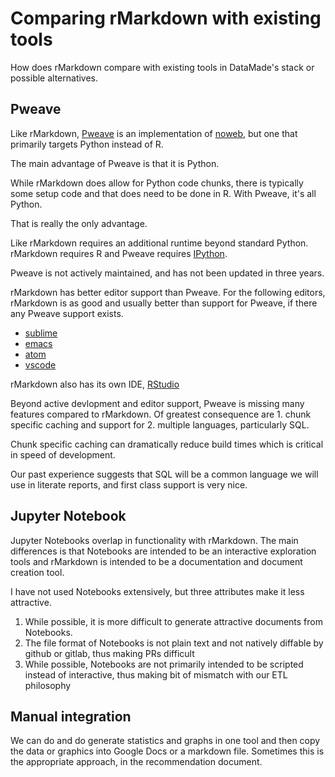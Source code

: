 # Comparing rMarkdown with existing tools

How does rMarkdown compare with existing tools in DataMade's stack or possible alternatives.

## Pweave

Like rMarkdown, [Pweave](http://mpastell.com/pweave/) is an implementation of [noweb](https://en.wikipedia.org/wiki/Noweb), but one that primarily targets Python instead of R.

The main advantage of Pweave is that it is Python. 

While rMarkdown does allow for Python code chunks, there is typically some setup code and that does need to be done in R. With Pweave, it's all Python.

That is really the only advantage.

Like rMarkdown requires an additional runtime beyond standard Python. rMarkdown requires R and Pweave requires
[IPython](https://ipython.org/).

Pweave is not actively maintained, and has not been updated
in three years.

rMarkdown has better editor support than Pweave. For the following editors, rMarkdown is as good and usually better
than support for Pweave, if there any Pweave support exists.

* [sublime](https://packagecontrol.io/packages/knitr)
* [emacs](https://ess.r-project.org/)
* [atom](http://www.goring.org/resources/atom_and_r.html)
* [vscode](https://marketplace.visualstudio.com/items?itemName=Ikuyadeu.r)

rMarkdown also has its own IDE, [RStudio](https://rstudio.com/)

Beyond active devlopment and editor support, Pweave is missing many features compared to rMarkdown. Of greatest consequence are 1. chunk specific caching and support for 2. multiple languages, particularly SQL.

Chunk specific caching can dramatically reduce build times which is critical in speed of development.

Our past experience suggests that SQL will be a common language we will use in literate reports, and first class
support is very nice.

## Jupyter Notebook

Jupyter Notebooks overlap in functionality with rMarkdown. The main differences is that Notebooks are intended to be
an interactive exploration tools and rMarkdown is intended to be a documentation and document creation tool. 

I have not used Notebooks extensively, but three attributes
make it less attractive.

1. While possible, it is more difficult to generate attractive documents from Notebooks.
2. The file format of Notebooks is not plain text and not natively diffable by github or gitlab, thus making PRs difficult
3. While possible, Notebooks are not primarily intended to
be scripted instead of interactive, thus making bit of mismatch with our ETL philosophy

## Manual integration

We can do and do generate statistics and graphs in one tool and then copy the data or graphics into Google Docs or a markdown file. Sometimes this is the appropriate approach, in
the recommendation document.
